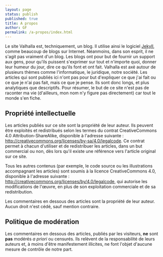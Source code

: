 ```yaml
---
layout: page
status: publish
published: true
title: A propos
author: GF
permalink: /a-propos/index.html
---
```


Le site Valhalla est, techniquement, un blog. Il utilise ainsi le logiciel <a href="http://jekyllrb.com/">Jekyll</a>, comme beaucoup de blogs sur Internet. Néanmoins, dans son esprit, il ne s'agit pas vraiment d'un blog. Les blogs ont pour but de fournir un support aux gens, pour qu'ils puissent s'exprimer sur tout et n'importe quoi, donner leur humeur du jour, dire ce qu'ils font et ont fait. Valhalla est axé autour de plusieurs thèmes comme l'informatique, le juridique, notre société. Les articles qui sont publiés ici n'ont pas pour but d'expliquer ce que j'ai fait ou ce que je n'ai pas fait, mais ce que je pense. Ils sont donc longs, et plus analytiques que descriptifs. Pour résumer, le but de ce site n'est pas de raconter ma vie (d'ailleurs, mon nom n'y figure pas directement) car tout le monde s'en fiche.

<h2>Propriété intellectuelle</h2>

<p>Les articles publiés sur ce site sont la propriété de leur auteur. Ils peuvent être exploités et redistribués selon les termes du contrat CreativeCommons 4.0 Attribution-ShareAlike, disponible à l'adresse suivante : <a href="http://creativecommons.org/licenses/by-sa/4.0/legalcode">http://creativecommons.org/licenses/by-sa/4.0/legalcode</a>. Ce contrat permet à chacun d'utiliser et de redistribuer les articles, dans un but commercial ou non, dès lors qu'il existe une référence vers l'article original sur ce site.</p>

<p>Tous les autres contenus (par exemple, le code source ou les illustrations accompagnant les articles) sont soumis à la licence CreativeCommons 4.0, disponible à l'adresse suivante : <a href="http://creativecommons.org/licenses/by/4.0/legalcode">http://creativecommons.org/licenses/by/4.0/legalcode</a>, qui autorise les modifications de l'œuvre, en plus de son exploitation commerciale et de sa redistribution.</p>

<p>Les commentaires en dessous des articles sont la propriété de leur auteur. Aucun droit n'est cédé, sauf mention contraire.</p>

<h2>Politique de modération</h2>

<p>Les commentaires en dessous des articles, publiés par les visiteurs, <b>ne</b> sont <b>pas</b> modérés <i>a priori</i> ou censurés. Ils relèvent de la responsabilité de leurs auteurs et, à moins d'être manifestement illicites, ne font l'objet d'aucune mesure de contrôle de notre part.</p>
